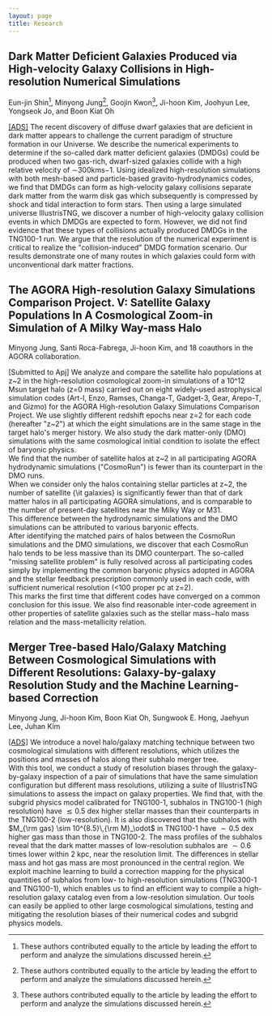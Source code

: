 ```yaml
---
layout: page
title: Research
---
```


Dark Matter Deficient Galaxies Produced via High-velocity Galaxy Collisions in High-resolution Numerical Simulations 
-------------
Eun-jin Shin[^1], Minyong Jung[^1], Goojin Kwon[^1], Ji-hoon Kim, Joohyun Lee, Yongseok Jo, and Boon Kiat Oh
 
[\[ADS\]](https://ui.adsabs.harvard.edu/abs/2020ApJ...899...25S/abstract) The recent discovery of diffuse dwarf galaxies that are deficient in dark matter appears to challenge the current paradigm of structure formation in our Universe. We describe the numerical experiments to determine if the so-called dark matter deficient galaxies (DMDGs) could be produced when two gas-rich, dwarf-sized galaxies collide with a high relative velocity of ∼300kms−1. Using idealized high-resolution simulations with both mesh-based and particle-based gravito-hydrodynamics codes, we find that DMDGs can form as high-velocity galaxy collisions separate dark matter from the warm disk gas which subsequently is compressed by shock and tidal interaction to form stars. Then using a large simulated universe IllustrisTNG, we discover a number of high-velocity galaxy collision events in which DMDGs are expected to form. However, we did not find evidence that these types of collisions actually produced DMDGs in the TNG100-1 run. We argue that the resolution of the numerical experiment is critical to realize the "collision-induced" DMDG formation scenario. Our results demonstrate one of many routes in which galaxies could form with unconventional dark matter fractions.



The AGORA High-resolution Galaxy Simulations Comparison Project. V: Satellite Galaxy Populations In A Cosmological Zoom-in Simulation of A Milky Way-mass Halo 
-------------
Minyong Jung, Santi Roca-Fabrega, Ji-hoon Kim, and 18 coauthors in the AGORA collaboration.

\[Submitted to Apj\] We analyze and compare the satellite halo populations at z&#126;2 in the high-resolution cosmological zoom-in simulations of a 10^12 Msun target halo (z=0 mass) carried out on eight widely-used astrophysical simulation codes (Art-I, Enzo, Ramses, Changa-T, Gadget-3, Gear, Arepo-T, and Gizmo) for the AGORA High-resolution Galaxy Simulations Comparison Project. 
We use slightly different redshift epochs near z=2 for each code (hereafter "z&#126;2") at which the eight simulations are in the same stage in the target halo's merger history.
We also study the dark matter-only (DMO) simulations with the same cosmological initial condition to isolate the effect of baryonic physics.   
We find that the number of satellite halos at z&#126;2 in all participating AGORA hydrodynamic simulations ("CosmoRun") is fewer than its counterpart in the DMO runs.  
When we consider only the halos containing stellar particles at z&#126;2, the number of satellite {\it galaxies} is significantly fewer than that of dark matter halos in all participating AGORA simulations, and is comparable to the number of present-day satellites near the Milky Way or M31.  
This difference between the hydrodynamic simulations and the DMO simulations can be attributed to various baryonic effects.  
After identifying the matched pairs of halos between the CosmoRun simulations and the DMO simulations, we discover that each CosmoRun halo tends to be less massive than its DMO counterpart. 
The so-called "missing satellite problem" is fully resolved across all participating codes simply by implementing the common baryonic physics adopted in AGORA and the stellar feedback prescription commonly used in each code, with sufficient numerical resolution (<100 proper pc at z=2).  
This marks the first time that different codes have converged on a common conclusion for this issue. 
We also find reasonable inter-code agreement in other properties of satellite galaxies such as the stellar mass$-$halo mass relation and the mass-metallicity relation.  


Merger Tree-based Halo/Galaxy Matching Between Cosmological Simulations with Different Resolutions:  Galaxy-by-galaxy Resolution Study and the Machine Learning-based Correction
-------------
Minyong Jung, Ji-hoon Kim, Boon Kiat Oh, Sungwook E. Hong, Jaehyun Lee, Juhan Kim

[\[ADS\]](https://ui.adsabs.harvard.edu/abs/2023arXiv231202466J/abstract) We introduce a novel halo/galaxy matching technique between two cosmological simulations with different resolutions, which utilizes the positions and masses of halos along their subhalo merger tree.  
With this tool, we conduct a study of resolution biases through the galaxy-by-galaxy inspection of a pair of simulations that have the same simulation configuration but different mass resolutions, utilizing a suite of IllustrisTNG simulations to assess the impact on galaxy properties. We find that, with the subgrid physics model calibrated for TNG100-1, subhalos in TNG100-1 (high resolution) have $\lesssim 0.5$ dex higher stellar masses than their counterparts in the TNG100-2 (low-resolution). 
It is also discovered that the subhalos with $M_{\rm gas} \sim 10^{8.5}\,{\rm M}_\odot$ in TNG100-1 have $\sim 0.5$ dex higher gas mass than those in TNG100-2. The mass profiles of the subhalos reveal that the dark matter masses of low-resolution subhalos are $\sim0.6$ times lower within 2 kpc, near the resolution limit. The differences in stellar mass and hot gas mass are most pronounced in the central region. We exploit machine learning to build a correction mapping for the physical quantities of subhalos from low- to high-resolution simulations (TNG300-1 and TNG100-1), which enables us to find an efficient way to compile a high-resolution galaxy catalog even from a low-resolution simulation. Our tools can easily be applied to other large cosmological simulations, testing and mitigating the resolution biases of their numerical codes and subgrid physics models. 

[^1]: These authors contributed equally to the article by leading the effort to perform and analyze the simulations discussed herein.



